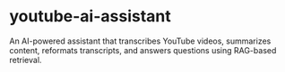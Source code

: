 # youtube-ai-assistant
An AI-powered assistant that transcribes YouTube videos, summarizes content, reformats transcripts, and answers questions using RAG-based retrieval.
